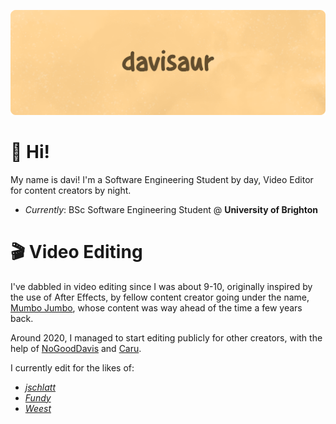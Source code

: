 ![davisaur GitHub Banner](/assets/banner.png)

# 👋 Hi!
My name is davi! 
I'm a Software Engineering Student by day, Video Editor for content creators by night.

* *Currently*: BSc Software Engineering Student @ **University of Brighton**

# 🎬 Video Editing

I've dabbled in video editing since I was about 9-10, originally inspired by the use of After Effects, by fellow content creator going under the name, [Mumbo Jumbo](http://youtube.com/@MumboJumbo), whose content was way ahead of the time a few years back. 

Around 2020, I managed to start editing publicly for other creators, with the help of [NoGoodDavis](http://twitter.com/NoGoodDavis) and [Caru](http://twitter.com/caru).

I currently edit for the likes of:

* *[jschlatt](http://youtube.com/c/jschlattLive/)*
* *[Fundy](http://youtube.com/c/Fundy/)*
* *[Weest](http://youtube.com/c/Weest/)*
